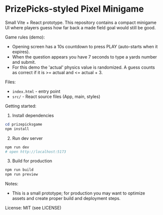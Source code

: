 # PrizePicks-styled Pixel Minigame

Small Vite + React prototype. This repository contains a compact minigame UI where players guess how far back a made field goal would still be good.

Game rules (demo):
- Opening screen has a 10s countdown to press PLAY (auto-starts when it expires).
- When the question appears you have 7 seconds to type a yards number and submit.
- For this demo the 'actual' physics value is randomized. A guess counts as correct if it is >= actual and <= actual + 3.

Files:
- `index.html` - entry point
- `src/` - React source files (App, main, styles)

Getting started:

1. Install dependencies

```powershell
cd prizepicksgame
npm install
```

2. Run dev server

```powershell
npm run dev
# open http://localhost:5173
```

3. Build for production

```powershell
npm run build
npm run preview
```

Notes:
- This is a small prototype; for production you may want to optimize assets and create proper build and deployment steps.

License: MIT (see LICENSE)
